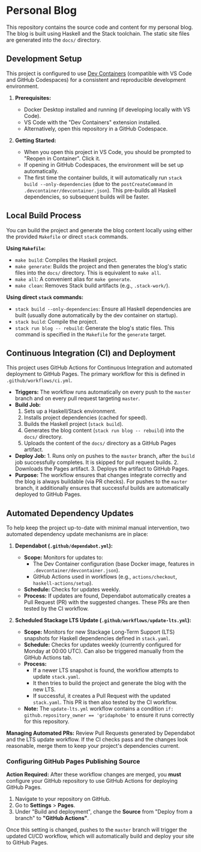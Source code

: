 # Personal Blog

This repository contains the source code and content for my personal blog.
The blog is built using Haskell and the Stack toolchain. The static site files are generated into the `docs/` directory.

## Development Setup

This project is configured to use [Dev Containers](https://code.visualstudio.com/docs/devcontainers/containers) (compatible with VS Code and GitHub Codespaces) for a consistent and reproducible development environment.

1.  **Prerequisites:**
    *   Docker Desktop installed and running (if developing locally with VS Code).
    *   VS Code with the "Dev Containers" extension installed.
    *   Alternatively, open this repository in a GitHub Codespace.

2.  **Getting Started:**
    *   When you open this project in VS Code, you should be prompted to "Reopen in Container". Click it.
    *   If opening in GitHub Codespaces, the environment will be set up automatically.
    *   The first time the container builds, it will automatically run `stack build --only-dependencies` (due to the `postCreateCommand` in `.devcontainer/devcontainer.json`). This pre-builds all Haskell dependencies, so subsequent builds will be faster.

## Local Build Process

You can build the project and generate the blog content locally using either the provided `Makefile` or direct `stack` commands.

**Using `Makefile`:**

*   `make build`: Compiles the Haskell project.
*   `make generate`: Builds the project and then generates the blog's static files into the `docs/` directory. This is equivalent to `make all`.
*   `make all`: A convenient alias for `make generate`.
*   `make clean`: Removes Stack build artifacts (e.g., `.stack-work/`).

**Using direct `stack` commands:**

*   `stack build --only-dependencies`: Ensure all Haskell dependencies are built (usually done automatically by the dev container on startup).
*   `stack build`: Compile the project.
*   `stack run blog -- rebuild`: Generate the blog's static files. This command is specified in the `Makefile` for the `generate` target.

## Continuous Integration (CI) and Deployment

This project uses GitHub Actions for Continuous Integration and automated deployment to GitHub Pages. The primary workflow for this is defined in `.github/workflows/ci.yml`.

*   **Triggers:** The workflow runs automatically on every push to the `master` branch and on every pull request targeting `master`.
*   **Build Job:**
    1.  Sets up a Haskell/Stack environment.
    2.  Installs project dependencies (cached for speed).
    3.  Builds the Haskell project (`stack build`).
    4.  Generates the blog content (`stack run blog -- rebuild`) into the `docs/` directory.
    5.  Uploads the content of the `docs/` directory as a GitHub Pages artifact.
*   **Deploy Job:**
        1.  Runs only on pushes to the `master` branch, after the `build` job successfully completes. It is skipped for pull request builds.
    2.  Downloads the Pages artifact.
    3.  Deploys the artifact to GitHub Pages.
*   **Purpose:** The workflow ensures that changes integrate correctly and the blog is always buildable (via PR checks). For pushes to the `master` branch, it additionally ensures that successful builds are automatically deployed to GitHub Pages.

## Automated Dependency Updates

To help keep the project up-to-date with minimal manual intervention, two automated dependency update mechanisms are in place:

1.  **Dependabot (`.github/dependabot.yml`):**
    *   **Scope:** Monitors for updates to:
        *   The Dev Container configuration (base Docker image, features in `.devcontainer/devcontainer.json`).
        *   GitHub Actions used in workflows (e.g., `actions/checkout`, `haskell-actions/setup`).
    *   **Schedule:** Checks for updates weekly.
    *   **Process:** If updates are found, Dependabot automatically creates a Pull Request (PR) with the suggested changes. These PRs are then tested by the CI workflow.

2.  **Scheduled Stackage LTS Update (`.github/workflows/update-lts.yml`):**
    *   **Scope:** Monitors for new Stackage Long-Term Support (LTS) snapshots for Haskell dependencies defined in `stack.yaml`.
    *   **Schedule:** Checks for updates weekly (currently configured for Monday at 00:00 UTC). Can also be triggered manually from the GitHub Actions tab.
    *   **Process:**
        *   If a newer LTS snapshot is found, the workflow attempts to update `stack.yaml`.
        *   It then tries to build the project and generate the blog with the new LTS.
        *   If successful, it creates a Pull Request with the updated `stack.yaml`. This PR is then also tested by the CI workflow.
    *   **Note:** The `update-lts.yml` workflow contains a condition `if: github.repository_owner == 'gridaphobe'` to ensure it runs correctly for this repository.

**Managing Automated PRs:**
Review Pull Requests generated by Dependabot and the LTS update workflow. If the CI checks pass and the changes look reasonable, merge them to keep your project's dependencies current.

### Configuring GitHub Pages Publishing Source

**Action Required:** After these workflow changes are merged, you **must** configure your GitHub repository to use GitHub Actions for deploying GitHub Pages.

1.  Navigate to your repository on GitHub.
2.  Go to **Settings** > **Pages**.
3.  Under "Build and deployment", change the **Source** from "Deploy from a branch" to **"GitHub Actions"**.

Once this setting is changed, pushes to the `master` branch will trigger the updated CI/CD workflow, which will automatically build and deploy your site to GitHub Pages.
